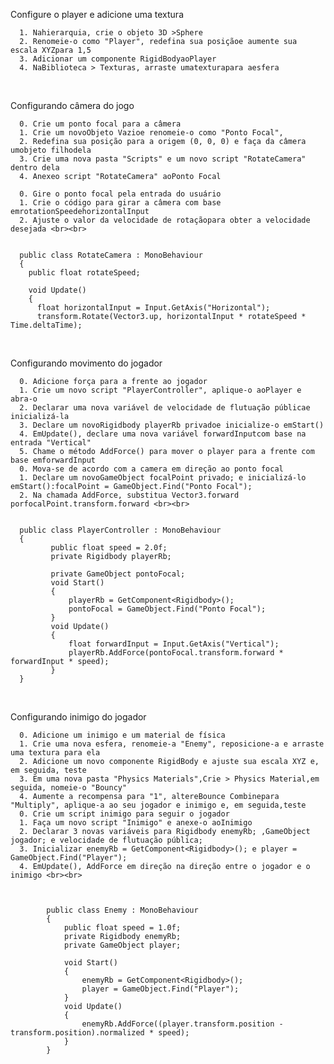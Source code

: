 Configure o player e adicione uma textura

      1. Nahierarquia, crie o objeto 3D >Sphere 
      2. Renomeie-o como "Player", redefina sua posiçãoe aumente sua escala XYZpara 1,5
      3. Adicionar um componente RigidBodyaoPlayer 
      4. NaBiblioteca > Texturas, arraste umatexturapara aesfera
<br>

Configurando câmera do jogo

      0. Crie um ponto focal para a câmera
      1. Crie um novoObjeto Vazioe renomeie-o como "Ponto Focal",
      2. Redefina sua posição para a origem (0, 0, 0) e faça da câmera umobjeto filhodela
      3. Crie uma nova pasta "Scripts" e um novo script "RotateCamera" dentro dela
      4. Anexeo script "RotateCamera" aoPonto Focal

      0. Gire o ponto focal pela entrada do usuário
      1. Crie o código para girar a câmera com base emrotationSpeedehorizontalInput
      2. Ajuste o valor da velocidade de rotaçãopara obter a velocidade desejada <br><br>


      public class RotateCamera : MonoBehaviour
      {
        public float rotateSpeed;
        
        void Update()
        {
          float horizontalInput = Input.GetAxis("Horizontal");
          transform.Rotate(Vector3.up, horizontalInput * rotateSpeed * Time.deltaTime);
<br>

Configurando movimento do jogador 

      0. Adicione força para a frente ao jogador
      1. Crie um novo script "PlayerController", aplique-o aoPlayer e abra-o
      2. Declarar uma nova variável de velocidade de flutuação públicae inicializá-la
      3. Declare um novoRigidbody playerRb privadoe inicialize-o emStart()
      4. EmUpdate(), declare uma nova variável forwardInputcom base na entrada "Vertical"
      5. Chame o método AddForce() para mover o player para a frente com base emforwardInput
      0. Mova-se de acordo com a camera em direção ao ponto focal
      1. Declare um novoGameObject focalPoint privado; e inicializá-lo emStart():focalPoint = GameObject.Find("Ponto Focal");
      2. Na chamada AddForce, substitua Vector3.forward porfocalPoint.transform.forward <br><br>


      public class PlayerController : MonoBehaviour
      {
             public float speed = 2.0f;
             private Rigidbody playerRb;

             private GameObject pontoFocal;
             void Start()
             {
                 playerRb = GetComponent<Rigidbody>();
                 pontoFocal = GameObject.Find("Ponto Focal");
             }
             void Update()
             {
                 float forwardInput = Input.GetAxis("Vertical");
                 playerRb.AddForce(pontoFocal.transform.forward * forwardInput * speed);
             }
      }

<br>

Configurando inimigo do jogador

      0. Adicione um inimigo e um material de física
      1. Crie uma nova esfera, renomeie-a "Enemy", reposicione-a e arraste uma textura para ela
      2. Adicione um novo componente RigidBody e ajuste sua escala XYZ e, em seguida, teste
      3. Em uma nova pasta "Physics Materials",Crie > Physics Material,em seguida, nomeie-o "Bouncy"
      4. Aumente a recompensa para "1", altereBounce Combinepara "Multiply", aplique-a ao seu jogador e inimigo e, em seguida,teste 
      0. Crie um script inimigo para seguir o jogador
      1. Faça um novo script "Inimigo" e anexe-o aoInimigo
      2. Declarar 3 novas variáveis para Rigidbody enemyRb; ,GameObject jogador; e velocidade de flutuação pública;
      3. Inicializar enemyRb = GetComponent<Rigidbody>(); e player = GameObject.Find("Player");
      4. EmUpdate(), AddForce em direção na direção entre o jogador e o inimigo <br><br>

   

            public class Enemy : MonoBehaviour
            {
                public float speed = 1.0f;
                private Rigidbody enemyRb;
                private GameObject player;

                void Start()
                {
                    enemyRb = GetComponent<Rigidbody>();
                    player = GameObject.Find("Player");
                }
                void Update()
                {
                    enemyRb.AddForce((player.transform.position - transform.position).normalized * speed);
                }
            }

